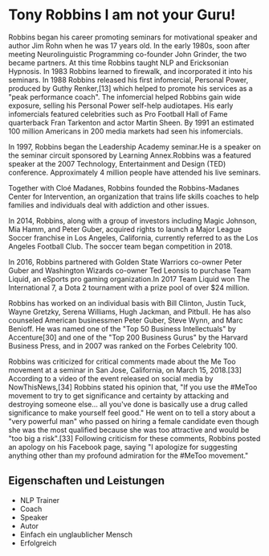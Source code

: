 # Tony Robbins I am not your Guru!

Robbins began his career promoting seminars for motivational speaker and author Jim Rohn when he was 17 years old.
In the early 1980s, soon after meeting Neurolinguistic Programming co-founder John Grinder, the two became partners. At this time Robbins taught NLP and Ericksonian Hypnosis. In 1983 Robbins learned to firewalk, and incorporated it into his seminars.
In 1988 Robbins released his first infomercial, Personal Power, produced by Guthy Renker,[13] which helped to promote his services as a "peak performance coach". The infomercial helped Robbins gain wide exposure, selling his Personal Power self-help audiotapes. His early infomercials featured celebrities such as Pro Football Hall of Fame quarterback Fran Tarkenton and actor Martin Sheen. By 1991 an estimated 100 million Americans in 200 media markets had seen his infomercials.

In 1997, Robbins began the Leadership Academy seminar.He is a speaker on the seminar circuit sponsored by Learning Annex.Robbins was a featured speaker at the 2007 Technology, Entertainment and Design (TED) conference. Approximately 4 million people have attended his live seminars.

Together with Cloé Madanes, Robbins founded the Robbins-Madanes Center for Intervention, an organization that trains life skills coaches to help families and individuals deal with addiction and other issues.

In 2014, Robbins, along with a group of investors including Magic Johnson, Mia Hamm, and Peter Guber, acquired rights to launch a Major League Soccer franchise in Los Angeles, California, currently referred to as the Los Angeles Football Club. The soccer team began competition in 2018.

In 2016, Robbins partnered with Golden State Warriors co-owner Peter Guber and Washington Wizards co-owner Ted Leonsis to purchase Team Liquid, an eSports pro gaming organization.In 2017 Team Liquid won The International 7, a Dota 2 tournament with a prize pool of over $24 million.

Robbins has worked on an individual basis with Bill Clinton, Justin Tuck, Wayne Gretzky, Serena Williams, Hugh Jackman, and Pitbull. He has also counseled American businessmen Peter Guber, Steve Wynn, and Marc Benioff. He was named one of the "Top 50 Business Intellectuals" by Accenture[30] and one of the "Top 200 Business Gurus" by the Harvard Business Press, and in 2007 was ranked on the Forbes Celebrity 100.

Robbins was criticized for critical comments made about the Me Too movement at a seminar in San Jose, California, on March 15, 2018.[33] According to a video of the event released on social media by NowThisNews,[34] Robbins stated his opinion that, "If you use the #MeToo movement to try to get significance and certainty by attacking and destroying someone else… all you've done is basically use a drug called significance to make yourself feel good." He went on to tell a story about a "very powerful man" who passed on hiring a female candidate even though she was the most qualified because she was too attractive and would be "too big a risk".[33] Following criticism for these comments, Robbins posted an apology on his Facebook page, saying "I apologize for suggesting anything other than my profound admiration for the #MeToo movement."

## Eigenschaften und Leistungen 
* NLP Trainer
* Coach
* Speaker
* Autor
* Einfach ein unglaublicher Mensch
* Erfolgreich
